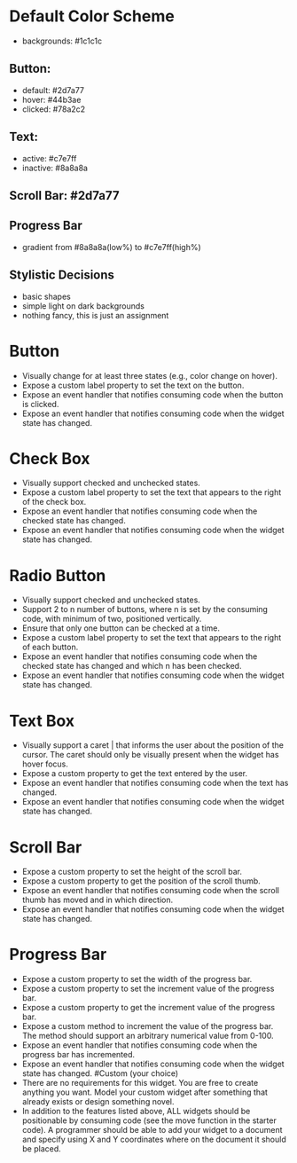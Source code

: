 # Default Color Scheme


* backgrounds: #1c1c1c
## Button:
* default: #2d7a77  
* hover: #44b3ae
* clicked: #78a2c2
## Text: 
  * active: #c7e7ff
  * inactive:  #8a8a8a
## Scroll Bar: #2d7a77
## Progress Bar
* gradient from #8a8a8a(low%) to #c7e7ff(high%)
  


## Stylistic Decisions
* basic shapes
* simple light on dark backgrounds
* nothing fancy, this is just an assignment

# Button
* Visually change for at least three states (e.g., color change on hover).
* Expose a custom label property to set the text on the button.
* Expose an event handler that notifies consuming code when the button is clicked.
* Expose an event handler that notifies consuming code when the widget state has changed.
# Check Box
* Visually support checked and unchecked states.
* Expose a custom label property to set the text that appears to the right of the check box.
* Expose an event handler that notifies consuming code when the checked state has changed.
* Expose an event handler that notifies consuming code when the widget state has changed.
# Radio Button
* Visually support checked and unchecked states.
*  Support 2 to n number of buttons, where n is set by the consuming code, with minimum of two, positioned vertically.
*  Ensure that only one button can be checked at a time.
*  Expose a custom label property to set the text that appears to the right of each button.
*  Expose an event handler that notifies consuming code when the checked state has changed and which n has been checked.
*  Expose an event handler that notifies consuming code when the widget state has changed.
# Text Box
* Visually support a caret | that informs the user about the position of the cursor. The caret should only be visually present when the widget has hover focus.
* Expose a custom property to get the text entered by the user.
* Expose an event handler that notifies consuming code when the text has changed.
* Expose an event handler that notifies consuming code when the widget state has changed.
# Scroll Bar
*  Expose a custom property to set the height of the scroll bar.
*  Expose a custom property to get the position of the scroll thumb.
*  Expose an event handler that notifies consuming code when the scroll thumb has moved and in which direction.
*  Expose an event handler that notifies consuming code when the widget state has changed.
# Progress Bar
* Expose a custom property to set the width of the progress bar.
* Expose a custom property to set the increment value of the progress bar.
* Expose a custom property to get the increment value of the progress bar.
* Expose a custom method to increment the value of the progress bar. The method should support an arbitrary numerical value from 0-100.
* Expose an event handler that notifies consuming code when the progress bar has incremented.
* Expose an event handler that notifies consuming code when the widget state has changed.
#Custom (your choice)
* There are no requirements for this widget. You are free to create anything you want. Model your custom widget after something that already exists or design something novel.
* In addition to the features listed above, ALL widgets should be positionable by consuming code (see the move function in the starter code). A programmer should be able to add your widget to a document and specify using X and Y coordinates where on the document it should be placed.
